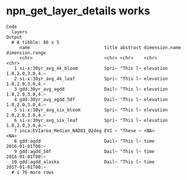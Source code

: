 # npn_get_layer_details works

    Code
      layers
    Output
      # A tibble: 86 x 5
         name                            title abstract dimension.name dimension.range
         <chr>                           <chr> <chr>    <chr>          <chr>          
       1 si-x:30yr_avg_4k_bloom          Spri~ "This l~ elevation      1.0,2.0,3.0,4.~
       2 si-x:30yr_avg_4k_leaf           Spri~ "This l~ elevation      1.0,2.0,3.0,4.~
       3 gdd:30yr_avg_agdd               Dail~ "This l~ elevation      1.0,2.0,3.0,4.~
       4 gdd:30yr_avg_agdd_50f           Dail~ "This l~ elevation      1.0,2.0,3.0,4.~
       5 si-x:30yr_avg_six_bloom         Spri~ "This l~ elevation      1.0,2.0,3.0,4.~
       6 si-x:30yr_avg_six_leaf          Spri~ "This l~ elevation      1.0,2.0,3.0,4.~
       7 inca:EVIarea_Median_NAD83_02deg EVI ~ "These ~ <NA>           <NA>           
       8 gdd:agdd                        Dail~ "This l~ time           2016-01-01T00:~
       9 gdd:agdd_50f                    Dail~ "This l~ time           2016-01-01T00:~
      10 gdd:agdd_alaska                 Dail~ "This l~ time           2017-01-01T00:~
      # i 76 more rows

